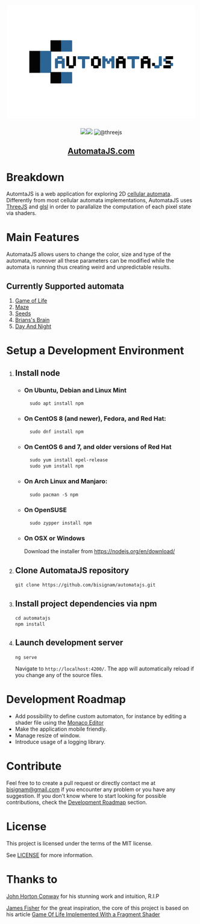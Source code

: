 <h1 align="center">
  <img src="./src/assets/automatajs.svg" width="500" alt="stacklogo" />
</h1>

<div align="center"><img width="55" src="https://raw.githubusercontent.com/gilbarbara/logos/master/logos/angular-icon.svg"/><img width="55" src="https://raw.githubusercontent.com/gilbarbara/logos/master/logos/bootstrap.svg"/>
<img itemprop="image" src="https://avatars.githubusercontent.com/u/13802008?s=200&amp;v=4" width="55" alt="@threejs">
</div>

<h2 align="center">
  <a href="https://automatajs.com/">AutomataJS.com</a>
</h2>

# Breakdown

AutomtaJS is a web application for exploring 2D [cellular automata](https://en.wikipedia.org/wiki/Cellular_automaton).
Differently from most cellular automata implementations, AutomataJS uses [ThreeJS](https://github.com/mrdoob/three.js/) and [glsl](https://en.wikipedia.org/wiki/OpenGL_Shading_Language) in order to parallalize the computation of each pixel state via shaders.

# Main Features

AutomataJS allows users to change the color, size and type of the automata,
moreover all these parameters can be modified while the automata is running thus creating weird and unpredictable results.

## Currently Supported automata

1. [Game of Life](https://en.wikipedia.org/wiki/Conway%27s_Game_of_Life)
2. [Maze](https://www.conwaylife.com/wiki/OCA:Maze)
3. [Seeds](<https://en.wikipedia.org/wiki/Seeds_(cellular_automaton)>)
4. [Brians's Brain](https://en.wikipedia.org/wiki/Brian%27s_Brain)
5. [Day And Night](<https://en.wikipedia.org/wiki/Day_and_Night_(cellular_automaton)>)

# Setup a Development Environment

1.  ## Install node

    - ### On Ubuntu, Debian and Linux Mint
            sudo apt install npm
    - ### On CentOS 8 (and newer), Fedora, and Red Hat:

            sudo dnf install npm

    - ### On CentOS 6 and 7, and older versions of Red Hat

            sudo yum install epel-release
            sudo yum install npm

    - ### On Arch Linux and Manjaro:

            sudo pacman -S npm

    - ### On OpenSUSE

            sudo zypper install npm

    - ### On OSX or Windows

      Download the installer from https://nodejs.org/en/download/

2.  ## Clone AutomataJS repository

        git clone https://github.com/bisignam/automatajs.git

3.  ## Install project dependencies via npm

        cd automatajs
        npm install

4.  ## Launch development server

        ng serve

    Navigate to `http://localhost:4200/`. The app will automatically reload if you change any of the source files.

# Development Roadmap

- Add possibility to define custom automaton, for instance by editing a shader file using the [Monaco Editor](https://github.com/Microsoft/monaco-editor)
- Make the application mobile friendly.
- Manage resize of window.
- Introduce usage of a logging library.

# Contribute

Feel free to to create a pull request or directly contact me at bisignam@gmail.com if you encounter any problem or you have any suggestion.
If you don't know where to start looking for possible contributions, check the [Development Roadmap](##development-roadmap) section.

# License

This project is licensed under the terms of the MIT license.

See [LICENSE](LICENSE) for more information.

# Thanks to

[John Horton Conway](https://en.wikipedia.org/wiki/John_Horton_Conway) for his stunning work and intuition, R.I.P

[James Fisher](https://jameshfisher.com/) for the great inspiration, the core of this project is based on his article [Game Of Life Implemented With a Fragment Shader](https://jameshfisher.com/2017/10/22/webgl-game-of-life/)
